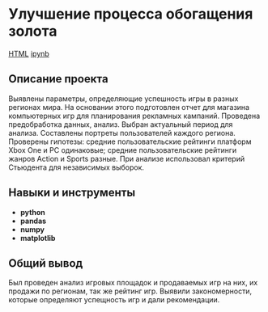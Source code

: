 # Улучшение процесса обогащения золота

[HTML](https://github.com/aq2003/Portfolio/blob/main/Gold%20Recovery/P9_Portfolio.html)     [ipynb](https://github.com/aq2003/Portfolio/blob/main/Gold%20Recovery/P9_Portfolio.ipynb)

## Описание проекта

Выявлены параметры, определяющие успешность игры в разных регионах мира. На основании этого подготовлен отчет для магазина компьютерных игр для планирования рекламных кампаний. Проведена предобработка данных, анализ. Выбран актуальный период для анализа. Составлены портреты пользователей каждого региона. Проверены гипотезы: средние пользовательские рейтинги платформ Xbox One и PC одинаковые;
средние пользовательские рейтинги жанров Action и Sports разные. При анализе использовал критерий Стьюдента для независимых выборок.



## Навыки и инструменты

- **python**
- **pandas**
- **numpy**
- **matplotlib**

## 

## Общий вывод

Был проведен анализ игровых площадок и продаваемых игр на них, их продажи по регионам, так же рейтинг игр. Выявили закономерности, которые определяют успещность игр и дали рекомендации.
